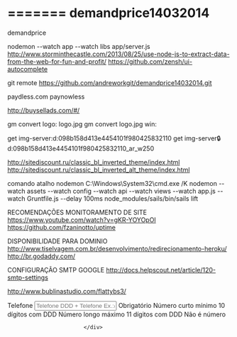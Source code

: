 
=======
demandprice14032014
===================

demandprice

nodemon --watch app --watch libs app/server.js
http://www.storminthecastle.com/2013/08/25/use-node-js-to-extract-data-from-the-web-for-fun-and-profit/
https://github.com/zensh/ui-autocomplete

git remote
https://github.com/andreworkgit/demandprice14032014.git

paydless.com
paynowless

http://buysellads.com/#/

gm convert logo: logo.jpg
gm convert logo.jpg win:


get img-server:d:098b158d413e4454101f980425832110
get img-server:lock:d:098b158d413e4454101f980425832110_ar_w250


http://sitediscount.ru/classic_bl_inverted_theme/index.html
http://sitediscount.ru/classic_bl_inverted_alt_theme/index.html

comando atalho nodemon
C:\Windows\System32\cmd.exe /K nodemon --watch assets --watch config --watch api --watch views --watch app.js --watch Gruntfile.js --delay 100ms node_modules/sails/bin/sails lift 


RECOMENDAÇÕES 
MONITORAMENTO DE SITE
https://www.youtube.com/watch?v=gKR-YOYOpOI
https://github.com/fzaninotto/uptime

DISPONIBILIDADE PARA DOMINIO
http://www.tiselvagem.com.br/desenvolvimento/redirecionamento-heroku/
http://br.godaddy.com/

CONFIGURAÇÃO SMTP GOOGLE
http://docs.helpscout.net/article/120-smtp-settings

http://www.bublinastudio.com/flattybs3/

<div class='form-group' ng-class="{ 'has-error' : myForm.telefone.$invalid && myForm.telefone.$dirty}">
                              <label>Telefone</label>
                              <input class='form-control' id='telefone' name="telefone" ng-model="user.telefone" placeholder='Telefone DDD + Telefone Ex.:(11999999999)' type='text' ng-minlength="10" ng-maxlength="11" ng-pattern="/^\d*[0-9]?$/" required>
                              <span  class="help-block has-error" ng-show="myForm.telefone.$error.required && myForm.telefone.$dirty">Obrigatório</span>
                              <span  class="help-block has-error" ng-show="myForm.telefone.$error.minlength && myForm.telefone.$dirty">Número curto mínimo 10 dígitos com DDD</span>
                              <span class="help-block has-error" ng-show="myForm.telefone.$error.maxlength && myForm.telefone.$dirty">Número longo máximo 11 dígitos com DDD</span>
                              <span class="help-block has-error" ng-show="myForm.telefone.$error.pattern && myForm.telefone.$dirty">Não é número</span>

                            </div>
